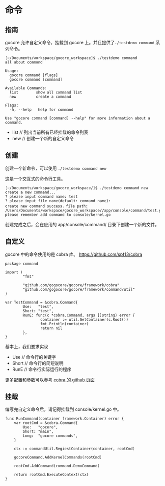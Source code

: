 # 命令

## 指南

gocore 允许自定义命令，挂载到 gocore 上。并且提供了`./testdemo command` 系列命令。

```
[~/Documents/workspace/gocore_workspace]$ ./testdemo command
all about commond

Usage:
  gocore command [flags]
  gocore command [command]

Available Commands:
  list        show all command list
  new         create a command

Flags:
  -h, --help   help for command

Use "gocore command [command] --help" for more information about a command.
```

- list  // 列出当前所有已经挂载的命令列表
- new   // 创建一个新的自定义命令

## 创建

创建一个新命令，可以使用 `./testdemo command new`

这是一个交互式的命令行工具。

```
[~/Documents/workspace/gocore_workspace/]$ ./testdemo command new
create a new command...
? please input command name: test
? please input file name(default: command name):
create new command success，file path: /Users/Documents/workspace/gocore_workspace//app/console/command/test.go
please remember add command to console/kernel.go
```

创建完成之后，会在应用的 app/console/command/ 目录下创建一个新的文件。

## 自定义

gocore 中的命令使用的是 cobra 库。 https://github.com/spf13/cobra

```
package command

import (
        "fmt"

        "github.com/gogocore/gocore/framework/cobra"
        "github.com/gogocore/gocore/framework/command/util"
)

var TestCommand = &cobra.Command{
        Use:   "test",
        Short: "test",
        RunE: func(c *cobra.Command, args []string) error {
                container := util.GetContainer(c.Root())
                fmt.Println(container)
                return nil
        },
}

```

基本上，我们要求实现
- Use // 命令行的关键字
- Short // 命令行的简短说明
- RunE // 命令行实际运行的程序

更多配置和参数可以参考 [cobra 的 github 页面](https://github.com/spf13/cobra)

## 挂载

编写完自定义命令后，请记得挂载到 console/kernel.go 中。

``` golang
func RunCommand(container framework.Container) error {
	var rootCmd = &cobra.Command{
		Use:   "gocore",
		Short: "main",
		Long:  "gocore commands",
	}

	ctx := commandUtil.RegiestContainer(container, rootCmd)

	gocoreCommand.AddKernelCommands(rootCmd)

    rootCmd.AddCommand(command.DemoCommand)

	return rootCmd.ExecuteContext(ctx)
}

```
